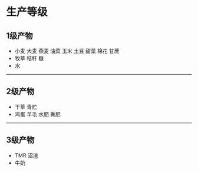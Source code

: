 # 生产等级

## 1级产物

- 小麦 大麦 燕麦 油菜 玉米 土豆 甜菜 棉花 甘蔗
- 牧草 秸秆 糠
- 水

---

## 2级产物

- 干草 青贮
- 鸡蛋 羊毛 水肥 粪肥

---

## 3级产物

- TMR 沼渣
- 牛奶